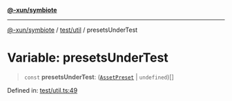 [**@-xun/symbiote**](../../../README.md)

***

[@-xun/symbiote](../../../README.md) / [test/util](../README.md) / presetsUnderTest

# Variable: presetsUnderTest

> `const` **presetsUnderTest**: ([`AssetPreset`](../../../src/assets/enumerations/AssetPreset.md) \| `undefined`)[]

Defined in: [test/util.ts:49](https://github.com/Xunnamius/symbiote/blob/79d395cced979d17188580f3f3b776aa6e57df18/test/util.ts#L49)
